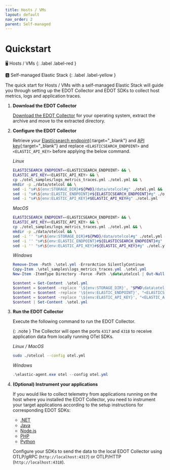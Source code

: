 ```yaml
---
title: Hosts / VMs
layout: default
nav_order: 2
parent: Self-managed
---
```


# Quickstart

🖥 Hosts / VMs
{: .label .label-red }

🆂 Self-managed Elastic Stack
{: .label .label-yellow }

The quick start for Hosts / VMs with a self-managed Elastic Stack will guide you through setting up the EDOT Collector and EDOT SDKs to collect host metrics, logs and application traces.

1. **Download the EDOT Collector**

    [Download the EDOT Collector](../../edot-collector/download) for your operating system, extract the archive and move to the extracted directory.

2. **Configure the EDOT Collector**

    Retrieve your [Elasticsearch endpoint](https://www.elastic.co/guide/en/kibana/current/search-space-connection-details.html){:target="_blank"} and [API key](https://www.elastic.co/guide/en/kibana/current/api-keys.html){:target="_blank"} and replace `<ELASTICSEARCH_ENDPOINT>` and `<ELASTIC_API_KEY>` before applying the below command.

    *Linux*

    ```bash
    ELASTICSEARCH_ENDPOINT=<ELASTICSEARCH_ENDPOINT> && \
    ELASTIC_API_KEY=<ELASTIC_API_KEY> && \
    cp ./otel_samples/logs_metrics_traces.yml ./otel.yml && \
    mkdir -p ./data/otelcol && \
    sed -i "s#\${env:STORAGE_DIR}#${PWD}/data/otelcol#g" ./otel.yml && \
    sed -i "s#\${env:ELASTIC_ENDPOINT}#${ELASTICSEARCH_ENDPOINT}#g" ./otel.yml && \
    sed -i "s#\${env:ELASTIC_API_KEY}#$ELASTIC_API_KEY#g" ./otel.yml
    ```

    *MacOS*

    ```bash
    ELASTICSEARCH_ENDPOINT=<ELASTICSEARCH_ENDPOINT> && \
    ELASTIC_API_KEY=<ELASTIC_API_KEY> && \
    cp ./otel_samples/logs_metrics_traces.yml ./otel.yml && \
    mkdir -p ./data/otelcol && \
    sed -i '' "s#\${env:STORAGE_DIR}#${PWD}/data/otelcol#g" ./otel.yml && \
    sed -i '' "s#\${env:ELASTIC_ENDPOINT}#${ELASTICSEARCH_ENDPOINT}#g" ./otel.yml && \
    sed -i '' "s#\${env:ELASTIC_API_KEY}#${ELASTIC_API_KEY}#g" ./otel.yml
    ```

    *Windows*

    ```powershell
    Remove-Item -Path .\otel.yml -ErrorAction SilentlyContinue
    Copy-Item .\otel_samples\logs_metrics_traces.yml .\otel.yml
    New-Item -ItemType Directory -Force -Path .\data\otelcol | Out-Null

    $content = Get-Content .\otel.yml
    $content = $content -replace '\${env:STORAGE_DIR}', "$PWD\data\otelcol"
    $content = $content -replace '\${env:ELASTIC_ENDPOINT}', "<ELASTICSEARCH_ENDPOINT>"
    $content = $content -replace '\${env:ELASTIC_API_KEY}', "<ELASTIC_API_KEY>"
    $content | Set-Content .\otel.yml
    ```

3. **Run the EDOT Collector**

    Execute the following command to run the EDOT Collector. 
    
    {: .note }
    The Collector will open the ports `4317` and `4318` to receive application data from locally running OTel SDKs.

    *Linux / MacOS*

    ```bash
    sudo ./otelcol --config otel.yml
    ```

    *Windows*

    ```powershell
    .\elastic-agent.exe otel --config otel.yml
    ```

4. **(Optional) Instrument your applications**

    If you would like to collect telemetry from applications running on the host where you installed the EDOT Collector,
    you need to instrument your target applications according to the setup instructions for corresponding EDOT SDKs:

    - [.NET](../../edot-sdks/dotnet/setup)
    - [Java](../../edot-sdks/java/setup)
    - [Node.js](../../edot-sdks/nodejs/setup)
    - [PHP](../../edot-sdks/php/setup)
    - [Python](../../edot-sdks/python/setup)

    Configure your SDKs to send the data to the local EDOT Collector using OTLP/gRPC (`http://localhost:4317`) or OTLP/HTTP (`http://localhost:4318`).
